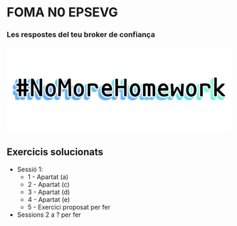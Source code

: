 # FOMA N0 EPSEVG
### Les respostes del teu broker de confiança

![#NoMoreHomework](/images/banner.png)

## Exercicis solucionats
 - Sessió 1:
   - 1 - Apartat (a)
   - 2 - Apartat (c)
   - 3 - Apartat (d)
   - 4 - Apartat (e)
   - 5 - Exercici proposat per fer
 - Sessions 2 a ? per fer 
